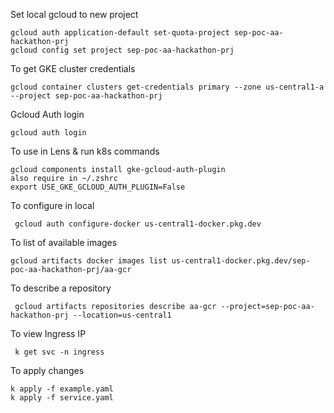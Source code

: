 Set local gcloud to new project
```
gcloud auth application-default set-quota-project sep-poc-aa-hackathon-prj
gcloud config set project sep-poc-aa-hackathon-prj
```

To get GKE cluster credentials
```
gcloud container clusters get-credentials primary --zone us-central1-a --project sep-poc-aa-hackathon-prj
```

Gcloud Auth login
```
gcloud auth login
```

To use in Lens & run k8s commands
```
gcloud components install gke-gcloud-auth-plugin
also require in ~/.zshrc 
export USE_GKE_GCLOUD_AUTH_PLUGIN=False
```

To configure in  local
```
 gcloud auth configure-docker us-central1-docker.pkg.dev
```

To list of available images
```
gcloud artifacts docker images list us-central1-docker.pkg.dev/sep-poc-aa-hackathon-prj/aa-gcr
```

To describe a repository
```
 gcloud artifacts repositories describe aa-gcr --project=sep-poc-aa-hackathon-prj --location=us-central1
```


To view Ingress IP
```
 k get svc -n ingress
```

To apply changes
```
k apply -f example.yaml
k apply -f service.yaml
```